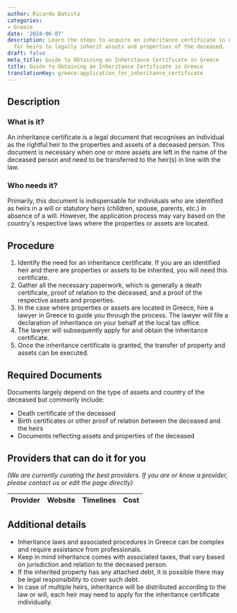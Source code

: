```yaml
---
author: Ricardo Batista
categories:
- Greece
date: '2024-06-07'
description: Learn the steps to acquire an inheritance certificate in Greece. Essential
  for heirs to legally inherit assets and properties of the deceased.
draft: false
meta_title: Guide to Obtaining an Inheritance Certificate in Greece
title: Guide to Obtaining an Inheritance Certificate in Greece
translationKey: greece-application_for_inheritance_certificate
---
```


## Description
### What is it?
An inheritance certificate is a legal document that recognises an individual as the rightful heir to the properties and assets of a deceased person. This document is necessary when one or more assets are left in the name of the deceased person and need to be transferred to the heir(s) in line with the law.
### Who needs it?
Primarily, this document is indispensable for individuals who are identified as heirs in a will or statutory heirs (children, spouse, parents, etc.) in absence of a will. However, the application process may vary based on the country's respective laws where the properties or assets are located.

## Procedure
1. Identify the need for an inheritance certificate. If you are an identified heir and there are properties or assets to be inherited, you will need this certificate.
2. Gather all the necessary paperwork, which is generally a death certificate, proof of relation to the deceased, and a proof of the respective assets and properties.
3. In the case where properties or assets are located in Greece, hire a lawyer in Greece to guide you through the process. The lawyer will file a declaration of inheritance on your behalf at the local tax office.
4. The lawyer will subsequently apply for and obtain the inheritance certificate.
5. Once the inheritance certificate is granted, the transfer of property and assets can be executed.

## Required Documents
Documents largely depend on the type of assets and country of the deceased but commonly include:
- Death certificate of the deceased
- Birth certificates or other proof of relation between the deceased and the heirs
- Documents reflecting assets and properties of the deceased

## Providers that can do it for you

_(We are currently curating the best providers. If you are or know a provider, please contact us or edit the page directly)_

| Provider        |     Website     |     Timelines    |       Cost      |
| --------------- | --------------- |  :-------------: | :-------------: |

## Additional details
- Inheritance laws and associated procedures in Greece can be complex and require assistance from professionals.
- Keep in mind inheritance comes with associated taxes, that vary based on jurisdiction and relation to the deceased person.
- If the inherited property has any attached debt, it is possible there may be legal responsibility to cover such debt.
- In case of multiple heirs, inheritance will be distributed according to the law or will, each heir may need to apply for the inheritance certificate individually.
